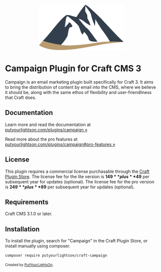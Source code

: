 <p align="center"><img height="150" src="src/icon.svg"></p>

# Campaign Plugin for Craft CMS 3

Campaign is an email marketing plugin built specifically for Craft 3. It aims to bring the distribution of content by email into the CMS, where we believe it should be, along with the same ethos of flexibility and user-friendliness that Craft does. 
 
## Documentation

Learn more and read the documentation at [putyourlightson.com/plugins/campaign »](https://putyourlightson.com/plugins/campaign)
  
Read more about the pro features at [putyourlightson.com/plugins/campaign#pro-features »](https://putyourlightson.com/plugins/campaign#pro-features)

## License

This plugin requires a commercial license purchasable through the [Craft Plugin Store](https://plugins.craftcms.com/campaign). The license fee for the lite version is **$149** plus **$49** per subsequent year for updates (optional). The license fee for the pro version is **$249** plus **$89** per subsequent year for updates (optional).

## Requirements

Craft CMS 3.1.0 or later.

## Installation

To install the plugin, search for "Campaign" in the Craft Plugin Store, or install manually using composer.

    composer require putyourlightson/craft-campaign

<small>Created by [PutYourLightsOn](https://putyourlightson.com/).</small>
